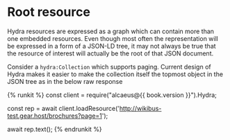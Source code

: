 # Root resource

Hydra resources are expressed as a graph which can contain more than one embedded resources. Even though
most often the representation will be expressed in a form of a JSON-LD tree, it may not always be true that
the resource of interest will actually be the root of that JSON document.

Consider a `hydra:Collection` which supports paging. Current design of Hydra makes it easier to make the
collection itself the topmost object in the JSON tree as in the below raw response

{% runkit %} 
const client = require("alcaeus@{{ book.version }}").Hydra;

const rep = await client.loadResource('http://wikibus-test.gear.host/brochures?page=1');

await rep.text();
{% endrunkit %}

